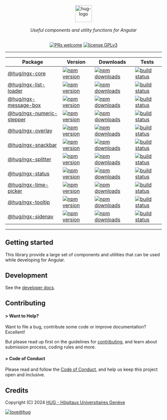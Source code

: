 <div align="center">

<p align="center">
    <br/>
    <a href="https://www.hug.ch">
        <img src="https://cdn.hug.ch/svgs/hug/hug-logo-horizontal.svg" alt="hug-logo" height="54px" />
    </a>
    <br/><br/>
    <i>Useful components and utility functions for Angular</i>
    <br/><br/>
</p>

<p align="center">
    <a href="https://github.com/dsi-hug/ngx-components/blob/main/CONTRIBUTING.md#-submitting-a-pull-request-pr">
        <img src="https://img.shields.io/badge/PRs-welcome-brightgreen.svg" alt="PRs welcome" /></a>
    <a href="https://github.com/dsi-hug/ngx-components/blob/main/LICENSE">
        <img src="https://img.shields.io/badge/license-GPLv3-ff69b4.svg" alt="license GPLv3" /></a>
</p>

<hr/>

Package | Version | Downloads | Tests
--- | --- | --- | ---
[@hug/ngx-core](/projects/core) | [![npm version][npm-logo-core]][npm-core] | [![npm downloads][npm-dl-logo-core]][npm-dl-core] | [![build status][tests-logo-core]][tests-core]
[@hug/ngx-list-loader](/projects/list-loader) | [![npm version][npm-logo-list-loader]][npm-list-loader] | [![npm downloads][npm-dl-logo-list-loader]][npm-dl-list-loader] | [![build status][tests-logo-list-loader]][tests-list-loader]
[@hug/ngx-message-box](/projects/message-box) | [![npm version][npm-logo-message-box]][npm-message-box] | [![npm downloads][npm-dl-logo-message-box]][npm-dl-message-box] | [![build status][tests-logo-message-box]][tests-message-box]
[@hug/ngx-numeric-stepper](/projects/numeric-stepper) | [![npm version][npm-logo-numeric-stepper]][npm-numeric-stepper] | [![npm downloads][npm-dl-logo-numeric-stepper]][npm-dl-numeric-stepper] | [![build status][tests-logo-numeric-stepper]][tests-numeric-stepper]
[@hug/ngx-overlay](/projects/overlay) | [![npm version][npm-logo-overlay]][npm-overlay] | [![npm downloads][npm-dl-logo-overlay]][npm-dl-overlay] | [![build status][tests-logo-overlay]][tests-overlay]
[@hug/ngx-snackbar](/projects/snackbar) | [![npm version][npm-logo-snackbar]][npm-snackbar] | [![npm downloads][npm-dl-logo-snackbar]][npm-dl-snackbar] | [![build status][tests-logo-snackbar]][tests-snackbar]
[@hug/ngx-splitter](/projects/splitter) | [![npm version][npm-logo-splitter]][npm-splitter] | [![npm downloads][npm-dl-logo-splitter]][npm-dl-splitter] | [![build status][tests-logo-splitter]][tests-splitter]
[@hug/ngx-status](/projects/status) | [![npm version][npm-logo-status]][npm-status] | [![npm downloads][npm-dl-logo-status]][npm-dl-status] | [![build status][tests-logo-status]][tests-status]
[@hug/ngx-time-picker](/projects/time-picker) | [![npm version][npm-logo-time-picker]][npm-time-picker] | [![npm downloads][npm-dl-logo-time-picker]][npm-dl-time-picker] | [![build status][tests-logo-time-picker]][tests-time-picker]
[@hug/ngx-tooltip](/projects/tooltip) | [![npm version][npm-logo-tooltip]][npm-tooltip] | [![npm downloads][npm-dl-logo-tooltip]][npm-dl-tooltip] | [![build status][tests-logo-tooltip]][tests-tooltip]
[@hug/ngx-sidenav](/projects/sidenav) | [![npm version][npm-logo-sidenav]][npm-sidenav] | [![npm downloads][npm-dl-logo-sidenav]][npm-dl-sidenav] | [![build status][tests-logo-sidenav]][tests-sidenav]

</div>

<hr/>

## Getting started

This library provide a large set of components and utilities that can be used while developing for Angular.


## Development

See the [developer docs][developer].


## Contributing

#### > Want to Help?

Want to file a bug, contribute some code or improve documentation? Excellent!

But please read up first on the guidelines for [contributing][contributing], and learn about submission process, coding rules and more.

#### > Code of Conduct

Please read and follow the [Code of Conduct][codeofconduct], and help us keep this project open and inclusive.


## Credits

Copyright (C) 2024 [HUG - Hôpitaux Universitaires Genève][dsi-hug]

[![love@hug](https://img.shields.io/badge/@hug-%E2%9D%A4%EF%B8%8Flove-magenta)][dsi-hug]




[license]: https://github.com/dsi-hug/ngx-components/blob/main/LICENSE
[developer]: https://github.com/dsi-hug/ngx-components/blob/main/DEVELOPER.md
[contributing]: https://github.com/dsi-hug/ngx-components/blob/main/CONTRIBUTING.md
[codeofconduct]: https://github.com/dsi-hug/ngx-components/blob/main/CODE_OF_CONDUCT.md
[dsi-hug]: https://github.com/dsi-hug

[npm-core]: https://www.npmjs.com/package/@hug/ngx-core
[npm-logo-core]: https://img.shields.io/npm/v/@hug/ngx-core.svg?color=blue&logo=npm
[npm-dl-core]: https://npmcharts.com/compare/@hug/ngx-core?minimal=true
[npm-dl-logo-core]: https://img.shields.io/npm/dw/@hug/ngx-core.svg?color=7986CB&logo=npm&label=npm
[tests-core]: https://github.com/dsi-hug/ngx-components/actions/workflows/ci_test_core.yml
[tests-logo-core]: https://github.com/dsi-hug/ngx-components/actions/workflows/ci_test_core.yml/badge.svg

[npm-list-loader]: https://www.npmjs.com/package/@hug/ngx-list-loader
[npm-logo-list-loader]: https://img.shields.io/npm/v/@hug/ngx-list-loader.svg?color=blue&logo=npm
[npm-dl-list-loader]: https://npmcharts.com/compare/@hug/ngx-list-loader?minimal=true
[npm-dl-logo-list-loader]: https://img.shields.io/npm/dw/@hug/ngx-list-loader.svg?color=7986CB&logo=npm&label=npm
[tests-list-loader]: https://github.com/dsi-hug/ngx-components/actions/workflows/ci_test_list-loader.yml
[tests-logo-list-loader]: https://github.com/dsi-hug/ngx-components/actions/workflows/ci_test_list-loader.yml/badge.svg

[npm-message-box]: https://www.npmjs.com/package/@hug/ngx-message-box
[npm-logo-message-box]: https://img.shields.io/npm/v/@hug/ngx-message-box.svg?color=blue&logo=npm
[npm-dl-message-box]: https://npmcharts.com/compare/@hug/ngx-message-box?minimal=true
[npm-dl-logo-message-box]: https://img.shields.io/npm/dw/@hug/ngx-message-box.svg?color=7986CB&logo=npm&label=npm
[tests-message-box]: https://github.com/dsi-hug/ngx-components/actions/workflows/ci_test_message-box.yml
[tests-logo-message-box]: https://github.com/dsi-hug/ngx-components/actions/workflows/ci_test_message-box.yml/badge.svg

[npm-numeric-stepper]: https://www.npmjs.com/package/@hug/ngx-numeric-stepper
[npm-logo-numeric-stepper]: https://img.shields.io/npm/v/@hug/ngx-numeric-stepper.svg?color=blue&logo=npm
[npm-dl-numeric-stepper]: https://npmcharts.com/compare/@hug/ngx-numeric-stepper?minimal=true
[npm-dl-logo-numeric-stepper]: https://img.shields.io/npm/dw/@hug/ngx-numeric-stepper.svg?color=7986CB&logo=npm&label=npm
[tests-numeric-stepper]: https://github.com/dsi-hug/ngx-components/actions/workflows/ci_test_numeric-stepper.yml
[tests-logo-numeric-stepper]: https://github.com/dsi-hug/ngx-components/actions/workflows/ci_test_numeric-stepper.yml/badge.svg

[npm-overlay]: https://www.npmjs.com/package/@hug/ngx-overlay
[npm-logo-overlay]: https://img.shields.io/npm/v/@hug/ngx-overlay.svg?color=blue&logo=npm
[npm-dl-overlay]: https://npmcharts.com/compare/@hug/ngx-overlay?minimal=true
[npm-dl-logo-overlay]: https://img.shields.io/npm/dw/@hug/ngx-overlay.svg?color=7986CB&logo=npm&label=npm
[tests-overlay]: https://github.com/dsi-hug/ngx-components/actions/workflows/ci_test_overlay.yml
[tests-logo-overlay]: https://github.com/dsi-hug/ngx-components/actions/workflows/ci_test_overlay.yml/badge.svg

[npm-snackbar]: https://www.npmjs.com/package/@hug/ngx-snackbar
[npm-logo-snackbar]: https://img.shields.io/npm/v/@hug/ngx-snackbar.svg?color=blue&logo=npm
[npm-dl-snackbar]: https://npmcharts.com/compare/@hug/ngx-snackbar?minimal=true
[npm-dl-logo-snackbar]: https://img.shields.io/npm/dw/@hug/ngx-snackbar.svg?color=7986CB&logo=npm&label=npm
[tests-snackbar]: https://github.com/dsi-hug/ngx-components/actions/workflows/ci_test_snackbar.yml
[tests-logo-snackbar]: https://github.com/dsi-hug/ngx-components/actions/workflows/ci_test_snackbar.yml/badge.svg

[npm-splitter]: https://www.npmjs.com/package/@hug/ngx-splitter
[npm-logo-splitter]: https://img.shields.io/npm/v/@hug/ngx-splitter.svg?color=blue&logo=npm
[npm-dl-splitter]: https://npmcharts.com/compare/@hug/ngx-splitter?minimal=true
[npm-dl-logo-splitter]: https://img.shields.io/npm/dw/@hug/ngx-splitter.svg?color=7986CB&logo=npm&label=npm
[tests-splitter]: https://github.com/dsi-hug/ngx-components/actions/workflows/ci_test_splitter.yml
[tests-logo-splitter]: https://github.com/dsi-hug/ngx-components/actions/workflows/ci_test_splitter.yml/badge.svg

[npm-status]: https://www.npmjs.com/package/@hug/ngx-status
[npm-logo-status]: https://img.shields.io/npm/v/@hug/ngx-status.svg?color=blue&logo=npm
[npm-dl-status]: https://npmcharts.com/compare/@hug/ngx-status?minimal=true
[npm-dl-logo-status]: https://img.shields.io/npm/dw/@hug/ngx-status.svg?color=7986CB&logo=npm&label=npm
[tests-status]: https://github.com/dsi-hug/ngx-components/actions/workflows/ci_test_status.yml
[tests-logo-status]: https://github.com/dsi-hug/ngx-components/actions/workflows/ci_test_status.yml/badge.svg

[npm-time-picker]: https://www.npmjs.com/package/@hug/ngx-time-picker
[npm-logo-time-picker]: https://img.shields.io/npm/v/@hug/ngx-time-picker.svg?color=blue&logo=npm
[npm-dl-time-picker]: https://npmcharts.com/compare/@hug/ngx-time-picker?minimal=true
[npm-dl-logo-time-picker]: https://img.shields.io/npm/dw/@hug/ngx-time-picker.svg?color=7986CB&logo=npm&label=npm
[tests-time-picker]: https://github.com/dsi-hug/ngx-components/actions/workflows/ci_test_time-picker.yml
[tests-logo-time-picker]: https://github.com/dsi-hug/ngx-components/actions/workflows/ci_test_time-picker.yml/badge.svg

[npm-tooltip]: https://www.npmjs.com/package/@hug/ngx-tooltip
[npm-logo-tooltip]: https://img.shields.io/npm/v/@hug/ngx-tooltip.svg?color=blue&logo=npm
[npm-dl-tooltip]: https://npmcharts.com/compare/@hug/ngx-tooltip?minimal=true
[npm-dl-logo-tooltip]: https://img.shields.io/npm/dw/@hug/ngx-tooltip.svg?color=7986CB&logo=npm&label=npm
[tests-tooltip]: https://github.com/dsi-hug/ngx-components/actions/workflows/ci_test_tooltip.yml
[tests-logo-tooltip]: https://github.com/dsi-hug/ngx-components/actions/workflows/ci_test_tooltip.yml/badge.svg

[npm-sidenav]: https://www.npmjs.com/package/@hug/ngx-sidenav
[npm-logo-sidenav]: https://img.shields.io/npm/v/@hug/ngx-sidenav.svg?color=blue&logo=npm
[npm-dl-sidenav]: https://npmcharts.com/compare/@hug/ngx-sidenav?minimal=true
[npm-dl-logo-sidenav]: https://img.shields.io/npm/dw/@hug/ngx-sidenav.svg?color=7986CB&logo=npm&label=npm
[tests-sidenav]: https://github.com/dsi-hug/ngx-components/actions/workflows/ci_test_sidenav.yml
[tests-logo-sidenav]: https://github.com/dsi-hug/ngx-components/actions/workflows/ci_test_sidenav.yml/badge.svg
